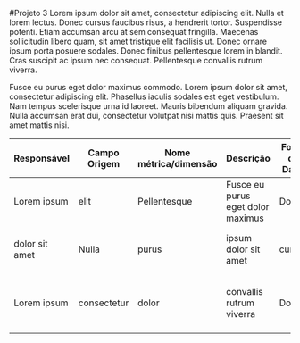 #Projeto 3
Lorem ipsum dolor sit amet, consectetur adipiscing elit. Nulla et lorem lectus. Donec cursus faucibus risus, a hendrerit tortor. Suspendisse potenti. Etiam accumsan arcu at sem consequat fringilla. Maecenas sollicitudin libero quam, sit amet tristique elit facilisis ut. Donec ornare ipsum porta posuere sodales. Donec finibus pellentesque lorem in blandit. Cras suscipit ac ipsum nec consequat.
Pellentesque convallis rutrum viverra. 

Fusce eu purus eget dolor maximus commodo. Lorem ipsum dolor sit amet, consectetur adipiscing elit. Phasellus iaculis sodales est eget vestibulum. Nam tempus scelerisque urna id laoreet. Mauris bibendum aliquam gravida. Nulla accumsan erat dui, consectetur volutpat nisi mattis quis. Praesent sit amet mattis nisi.

|Responsável|Campo Origem|Nome métrica/dimensão|Descrição|Fonte do Dado| Fórmula de Cálculo | Unidade de Medida | Meta |Banco de Dados|Tabela|Coluna| Filtro(s) | Periodicidade |Observações|
|---|---|---|---|---|-------------------|----------------|------|---|---|---|-----------|---------------|---|
|Lorem ipsum|elit|Pellentesque|Fusce eu purus eget dolor maximus|Donec|elit|elit| -    |Phasellus|Suspendisse|risus| -         | Baixa         ||
|dolor sit amet|Nulla|purus|ipsum dolor sit amet|cursus|elit|elit| -    |Phasellus|adipiscing|faucibus| -         | Média         |Donec cursus faucibus risus|
|Lorem ipsum|consectetur|dolor|convallis rutrum viverra|Donec|elit|elit| -    |Phasellus|lorem|Donec| -         | Alta          |Phasellus iaculis sodales est eget vestibulum|

					